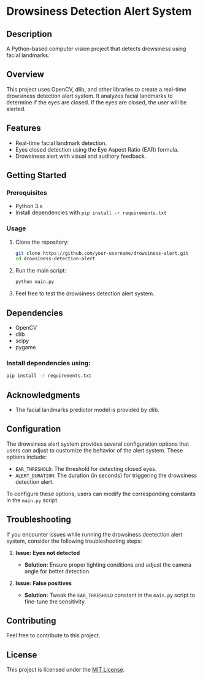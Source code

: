 # Drowsiness Detection Alert System

## Description
A Python-based computer vision project that detects drowsiness using facial landmarks.

## Overview
This project uses OpenCV, dlib, and other libraries to create a real-time drowsiness detection alert system. It analyzes facial landmarks to determine if the eyes are closed. If the eyes are closed, the user will be alerted.

## Features
- Real-time facial landmark detection.
- Eyes closed detection using the Eye Aspect Ratio (EAR) formula.
- Drowsiness alert with visual and auditory feedback.

## Getting Started

### Prerequisites

- Python 3.x
- Install dependencies with `pip install -r requirements.txt`

### Usage

1. Clone the repository:
    ```bash
    git clone https://github.com/your-username/drowsiness-alert.git
    cd drowsiness-detection-alert
    ```

2. Run the main script:
    ```bash
    python main.py
    ```

3. Feel free to test the drowsiness detection alert system.

## Dependencies
- OpenCV
- dlib
- scipy
- pygame

### Install dependencies using:
```bash
pip install -r requirements.txt
```

## Acknowledgments
- The facial landmarks predictor model is provided by dlib.

## Configuration
The drowsiness alert system provides several configuration options that users can adjust to customize the behavior of the alert system. These options include:
- `EAR_THRESHOLD`: The threshold for detecting closed eyes.
- `ALERT_DURATION`: The duration (in seconds) for triggering the drowsiness detection alert.

To configure these options, users can modify the corresponding constants in the `main.py` script.

## Troubleshooting
If you encounter issues while running the drowsiness deetection alert system, consider the following troubleshooting steps:

1. **Issue: Eyes not detected**
   - **Solution:** Ensure proper lighting conditions and adjust the camera angle for better detection.

2. **Issue: False positives**
   - **Solution:** Tweak the `EAR_THRESHOLD` constant in the `main.py` script to fine-tune the sensitivity.
  
## Contributing 
Feel free to contribute to this project.

## License
This project is licensed under the [MIT License](https://github.com/darkogligorijevic/drowsiness-detection/blob/master/LICENSE).






